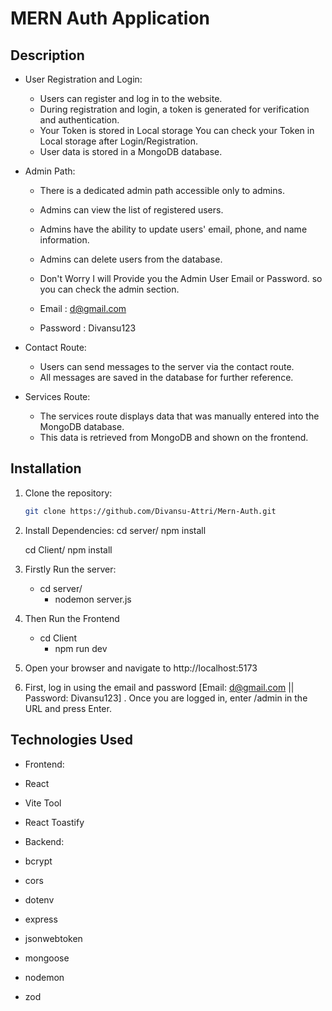 # MERN Auth Application

## Description

- User Registration and Login:

  - Users can register and log in to the website.
  - During registration and login, a token is generated for verification and authentication.
  - Your Token is stored in Local storage You can check your Token in Local storage after Login/Registration.
  - User data is stored in a MongoDB database.

- Admin Path:

  - There is a dedicated admin path accessible only to admins.
  - Admins can view the list of registered users.
  - Admins have the ability to update users' email, phone, and name information.
  - Admins can delete users from the database.

  - Don't Worry I will Provide you the Admin User Email or Password. so you can check the admin section.
  - Email : d@gmail.com
  - Password : Divansu123

- Contact Route:

  - Users can send messages to the server via the contact route.
  - All messages are saved in the database for further reference.

- Services Route:
  - The services route displays data that was manually entered into the MongoDB database.
  - This data is retrieved from MongoDB and shown on the frontend.

## Installation

1. Clone the repository:

   ```bash
   git clone https://github.com/Divansu-Attri/Mern-Auth.git

   ```

2. Install Dependencies:
   cd server/
   npm install

   cd Client/
   npm install

3. Firstly Run the server:

   - cd server/
     - nodemon server.js

4. Then Run the Frontend

   - cd Client
     - npm run dev

5. Open your browser and navigate to http://localhost:5173

6. First, log in using the email and password [Email: d@gmail.com || Password: Divansu123] . Once you are logged in, enter /admin in the URL and press Enter.

## Technologies Used

- Frontend:
- React
- Vite Tool
- React Toastify

- Backend:
- bcrypt
- cors
- dotenv
- express
- jsonwebtoken
- mongoose
- nodemon
- zod
